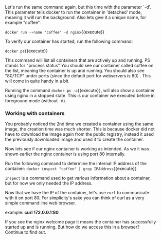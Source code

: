 Let's run the same command again, but this time with the parameter `-d'.
This parameter tells docker to run the container in 'detached' mode, meaning it will run the background. 
Also lets give it a unique name, for example "coffee".

`docker run --name "coffee" -d nginx`{{execute}}

To verify our container has started, run the following command:

`docker ps`{{execute}}

This command will list all containers that are actively up and running. PS stands for "process status"
You should see our container called coffee on the list, meaning the container is up and running. You should also see "80/TCP" under ports (since the default port for webservers is 80) . This will come in quite handy in a bit.

Running the command `docker ps -a`{{execute}}, will also show a container using nginx in a stopped state.
This is our container we executed before in foreground mode (without -d).

<h3>Working with containers</h3>

You probably noticed the 2nd time we created a container using the same image, the creation time was much shorter.
This is because docker did not have to download the image again from the public registry, instead it used the previously downloaded image and used it to create the container.

Now lets see if our nginx container is working as intended. As we it was shown earlier the nginx container is using port 80 internally.

Run the following command to determine the internal IP address of the container:
`docker inspect "coffee" | grep IPAddress`{{execute}}

`inspect` is a command used to get various information about a container, but for now we only needed the IP address.

Now that we have the IP of the container, let's use `curl` to communicate with it on port 80.
For simplicity's sake you can think of curl as a very simple command line web browser.

example: 
<b> curl 172.0.0.1:80 </b>

If you see the nginx welcome page it means the container has successfully started up and is running.
But how do we access this in a browser? Continue to find out.